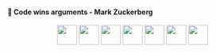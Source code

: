 #### 💬 Code wins arguments - Mark Zuckerberg

<p align="center">
  <a href="https://sefiks.com/"><img src="https://github.com/serengil/serengil/blob/master/icons/wordpress.png" width="40" height="40"></a>
  <a href="https://twitter.com/serengil"><img src="https://github.com/serengil/serengil/blob/master/icons/twitter.png" width="40" height="40"></a>
  <a href="https://youtube.com/SefikIlkinSerengil"><img src="https://github.com/serengil/serengil/blob/master/icons/youtube.png" width="40" height="40"></a>
  <a href="https://www.linkedin.com/in/serengil/"><img src="https://github.com/serengil/serengil/blob/master/icons/linkedin_v2.png" width="40" height="40"></a>
  <a href="https://www.instagram.com/serengil/"><img src="https://github.com/serengil/serengil/blob/master/icons/instagram.png" width="40" height="40"></a>
  <a href="https://www.facebook.com/sefikscom/"><img src="https://github.com/serengil/serengil/blob/master/icons/facebook.png" width="40" height="40"></a>
  <a href="https://scholar.google.com/citations?user=hEpTGR0AAAAJ&hl=tr"><img src="https://github.com/serengil/serengil/blob/master/icons/google-scholar.png" width="40" height="40"></a>
</p>

<!--

### Hi there 👋 This is Sefik.

💻 Software Engineer [@Softtech](https://softtech.com.tr/) & Data Scientist [@Isbank](https://www.forbes.com/companies/isbank/#60890276e514) AI Tribe, 🎓 Galatasaray University alumni, 🏙️ Istanbulite

**serengil/serengil** is a ✨ _special_ ✨ repository because its `README.md` (this file) appears on your GitHub profile.

Here are some ideas to get you started:

- 🔭 I’m currently working on ...
- 🌱 I’m currently learning ...
- 👯 I’m looking to collaborate on ...
- 🤔 I’m looking for help with ...
- 💬 Ask me about ...
- 📫 How to reach me: ...
- 😄 Pronouns: ...
- ⚡ Fun fact: ...
-->

